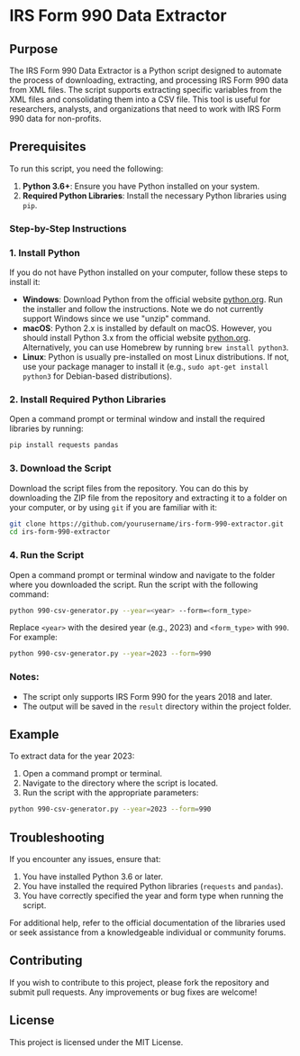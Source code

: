 # IRS Form 990 Data Extractor

## Purpose

The IRS Form 990 Data Extractor is a Python script designed to automate the process of downloading, extracting, and processing IRS Form 990 data from XML files. The script supports extracting specific variables from the XML files and consolidating them into a CSV file. This tool is useful for researchers, analysts, and organizations that need to work with IRS Form 990 data for non-profits.

## Prerequisites

To run this script, you need the following:

1. **Python 3.6+**: Ensure you have Python installed on your system.
2. **Required Python Libraries**: Install the necessary Python libraries using `pip`.

### Step-by-Step Instructions

### 1. Install Python

If you do not have Python installed on your computer, follow these steps to install it:

- **Windows**: Download Python from the official website [python.org](https://www.python.org/downloads/). Run the installer and follow the instructions. Note we do not currently support Windows since we use "unzip" command.
- **macOS**: Python 2.x is installed by default on macOS. However, you should install Python 3.x from the official website [python.org](https://www.python.org/downloads/). Alternatively, you can use Homebrew by running `brew install python3`.
- **Linux**: Python is usually pre-installed on most Linux distributions. If not, use your package manager to install it (e.g., `sudo apt-get install python3` for Debian-based distributions).

### 2. Install Required Python Libraries

Open a command prompt or terminal window and install the required libraries by running:

```bash
pip install requests pandas
```

### 3. Download the Script

Download the script files from the repository. You can do this by downloading the ZIP file from the repository and extracting it to a folder on your computer, or by using `git` if you are familiar with it:

```bash
git clone https://github.com/yourusername/irs-form-990-extractor.git
cd irs-form-990-extractor
```

### 4. Run the Script

Open a command prompt or terminal window and navigate to the folder where you downloaded the script. Run the script with the following command:

```bash
python 990-csv-generator.py --year=<year> --form=<form_type>
```

Replace `<year>` with the desired year (e.g., 2023) and `<form_type>` with `990`. For example:

```bash
python 990-csv-generator.py --year=2023 --form=990
```

### Notes:

- The script only supports IRS Form 990 for the years 2018 and later.
- The output will be saved in the `result` directory within the project folder.

## Example

To extract data for the year 2023:

1. Open a command prompt or terminal.
2. Navigate to the directory where the script is located.
3. Run the script with the appropriate parameters:

```bash
python 990-csv-generator.py --year=2023 --form=990
```

## Troubleshooting

If you encounter any issues, ensure that:

1. You have installed Python 3.6 or later.
2. You have installed the required Python libraries (`requests` and `pandas`).
3. You have correctly specified the year and form type when running the script.

For additional help, refer to the official documentation of the libraries used or seek assistance from a knowledgeable individual or community forums.

## Contributing

If you wish to contribute to this project, please fork the repository and submit pull requests. Any improvements or bug fixes are welcome!

## License

This project is licensed under the MIT License.
